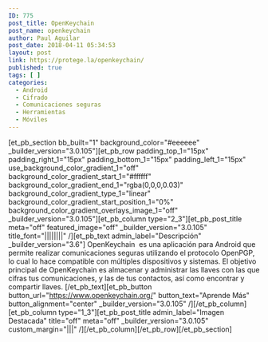 ```yaml
---
ID: 775
post_title: OpenKeychain
post_name: openkeychain
author: Paul Aguilar
post_date: 2018-04-11 05:34:53
layout: post
link: https://protege.la/openkeychain/
published: true
tags: [ ]
categories:
  - Android
  - Cifrado
  - Comunicaciones seguras
  - Herramientas
  - Móviles
---
```

[et_pb_section bb_built="1" background_color="#eeeeee" \_builder\_version="3.0.105"][et_pb_row padding_top_1="15px" padding_right_1="15px" padding_bottom_1="15px" padding_left_1="15px" use_background_color_gradient_1="off" background_color_gradient_start_1="#ffffff" background_color_gradient_end_1="rgba(0,0,0,0.03)" background_color_gradient_type_1="linear" background_color_gradient_start_position_1="0%" background_color_gradient_overlays_image_1="off" \_builder\_version="3.0.105"][et_pb_column type="2_3"][et_pb_post_title meta="off" featured_image="off" \_builder\_version="3.0.105" title_font="||||||||" /][et_pb_text admin_label="Descripción" \_builder\_version="3.6"] OpenKeychain  es una aplicación para Android que permite realizar comunicaciones seguras utilizando el protocolo OpenPGP, lo cual lo hace compatible con múltiples dispositivos y sistemas. El objetivo principal de OpenKeychain es almacenar y administrar las llaves con las que cifras tus comunicaciones, y las de tus contactos, así como encontrar y compartir llaves. [/et_pb_text][et_pb_button button_url="https://www.openkeychain.org/" button_text="Aprende Más" button_alignment="center" \_builder\_version="3.0.105" /][/et_pb_column][et_pb_column type="1_3"][et_pb_post_title admin_label="Imagen Destacada" title="off" meta="off" \_builder\_version="3.0.105" custom_margin="|||" /][/et_pb_column][/et_pb_row][/et_pb_section]